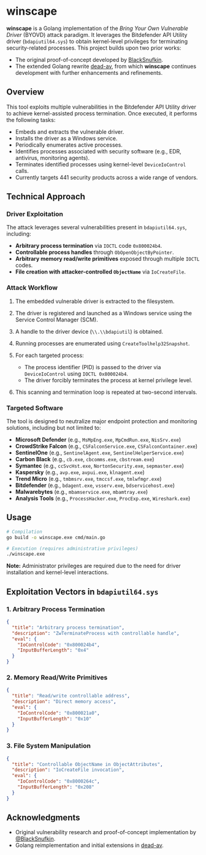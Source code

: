 # winscape

**winscape** is a Golang implementation of the *Bring Your Own Vulnerable Driver* (BYOVD) attack paradigm. It leverages the Bitdefender API Utility driver (`bdapiutil64.sys`) to obtain kernel-level privileges for terminating security-related processes. This project builds upon two prior works:

* The original proof-of-concept developed by [BlackSnufkin](https://github.com/BlackSnufkin/BYOVD/tree/main/BdApiUtil-Killer).
* The extended Golang rewrite [dead-av](https://github.com/carved4/dead-av), from which **winscape** continues development with further enhancements and refinements.

## Overview

This tool exploits multiple vulnerabilities in the Bitdefender API Utility driver to achieve kernel-assisted process termination. Once executed, it performs the following tasks:

* Embeds and extracts the vulnerable driver.
* Installs the driver as a Windows service.
* Periodically enumerates active processes.
* Identifies processes associated with security software (e.g., EDR, antivirus, monitoring agents).
* Terminates identified processes using kernel-level `DeviceIoControl` calls.
* Currently targets 441 security products across a wide range of vendors.

## Technical Approach

### Driver Exploitation

The attack leverages several vulnerabilities present in `bdapiutil64.sys`, including:

* **Arbitrary process termination** via `IOCTL` code `0x800024b4`.
* **Controllable process handles** through `ObOpenObjectByPointer`.
* **Arbitrary memory read/write primitives** exposed through multiple `IOCTL` codes.
* **File creation with attacker-controlled `ObjectName`** via `IoCreateFile`.

### Attack Workflow

1. The embedded vulnerable driver is extracted to the filesystem.
2. The driver is registered and launched as a Windows service using the Service Control Manager (SCM).
3. A handle to the driver device (`\\.\\bdapiutil`) is obtained.
4. Running processes are enumerated using `CreateToolhelp32Snapshot`.
5. For each targeted process:

   * The process identifier (PID) is passed to the driver via `DeviceIoControl` using `IOCTL 0x800024b4`.
   * The driver forcibly terminates the process at kernel privilege level.
6. This scanning and termination loop is repeated at two-second intervals.

### Targeted Software

The tool is designed to neutralize major endpoint protection and monitoring solutions, including but not limited to:

* **Microsoft Defender** (e.g., `MsMpEng.exe`, `MpCmdRun.exe`, `NisSrv.exe`)
* **CrowdStrike Falcon** (e.g., `CSFalconService.exe`, `CSFalconContainer.exe`)
* **SentinelOne** (e.g., `SentinelAgent.exe`, `SentinelHelperService.exe`)
* **Carbon Black** (e.g., `cb.exe`, `cbcomms.exe`, `cbstream.exe`)
* **Symantec** (e.g., `ccSvcHst.exe`, `NortonSecurity.exe`, `sepmaster.exe`)
* **Kaspersky** (e.g., `avp.exe`, `avpui.exe`, `klnagent.exe`)
* **Trend Micro** (e.g., `tmbmsrv.exe`, `tmccsf.exe`, `tmlwfmgr.exe`)
* **Bitdefender** (e.g., `bdagent.exe`, `vsserv.exe`, `bdservicehost.exe`)
* **Malwarebytes** (e.g., `mbamservice.exe`, `mbamtray.exe`)
* **Analysis Tools** (e.g., `ProcessHacker.exe`, `ProcExp.exe`, `Wireshark.exe`)

## Usage

```bash
# Compilation
go build -o winscape.exe cmd/main.go

# Execution (requires administrative privileges)
./winscape.exe
```

**Note:** Administrator privileges are required due to the need for driver installation and kernel-level interactions.

## Exploitation Vectors in `bdapiutil64.sys`

### 1. Arbitrary Process Termination

```json
{
  "title": "Arbitrary process termination",
  "description": "ZwTerminateProcess with controllable handle",
  "eval": {
    "IoControlCode": "0x800024b4",
    "InputBufferLength": "0x4"
  }
}
```

### 2. Memory Read/Write Primitives

```json
{
  "title": "Read/write controllable address",
  "description": "Direct memory access",
  "eval": {
    "IoControlCode": "0x800021a0",
    "InputBufferLength": "0x10"
  }
}
```

### 3. File System Manipulation

```json
{
  "title": "Controllable ObjectName in ObjectAttributes",
  "description": "IoCreateFile invocation",
  "eval": {
    "IoControlCode": "0x8000264c",
    "InputBufferLength": "0x208"
  }
}
```

## Acknowledgments

* Original vulnerability research and proof-of-concept implementation by [@BlackSnufkin](https://github.com/BlackSnufkin/BYOVD/tree/main/BdApiUtil-Killer).
* Golang reimplementation and initial extensions in [dead-av](https://github.com/carved4/dead-av).